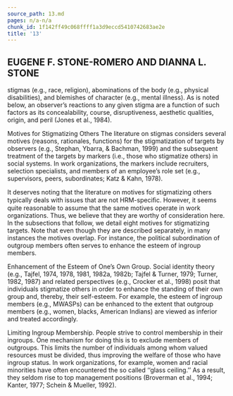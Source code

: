 ```yaml
---
source_path: 13.md
pages: n/a-n/a
chunk_id: 1f142ff49c068ffff1a3d9eccd5410742683ae2e
title: '13'
---
```

## EUGENE F. STONE-ROMERO AND DIANNA L. STONE

stigmas (e.g., race, religion), abominations of the body (e.g., physical disabilities), and blemishes of character (e.g., mental illness). As is noted below, an observer’s reactions to any given stigma are a function of such factors as its concealability, course, disruptiveness, aesthetic qualities, origin, and peril (Jones et al., 1984).

Motives for Stigmatizing Others The literature on stigmas considers several motives (reasons, rationales, functions) for the stigmatization of targets by observers (e.g., Stephan, Ybarra, & Bachman, 1999) and the subsequent treatment of the targets by markers (i.e., those who stigmatize others) in social systems. In work organizations, the markers include recruiters, selection specialists, and members of an employee’s role set (e.g., supervisors, peers, subordinates; Katz & Kahn, 1978).

It deserves noting that the literature on motives for stigmatizing others typically deals with issues that are not HRM-speciﬁc. However, it seems quite reasonable to assume that the same motives operate in work organizations. Thus, we believe that they are worthy of consideration here. In the subsections that follow, we detail eight motives for stigmatizing targets. Note that even though they are described separately, in many instances the motives overlap. For instance, the political subordination of outgroup members often serves to enhance the esteem of ingroup members.

Enhancement of the Esteem of One’s Own Group. Social identity theory (e.g., Tajfel, 1974, 1978, 1981, 1982a, 1982b; Tajfel & Turner, 1979; Turner, 1982, 1987) and related perspectives (e.g., Crocker et al., 1998) posit that individuals stigmatize others in order to enhance the standing of their own group and, thereby, their self-esteem. For example, the esteem of ingroup members (e.g., MWASPs) can be enhanced to the extent that outgroup members (e.g., women, blacks, American Indians) are viewed as inferior and treated accordingly.

Limiting Ingroup Membership. People strive to control membership in their ingroups. One mechanism for doing this is to exclude members of outgroups. This limits the number of individuals among whom valued resources must be divided, thus improving the welfare of those who have ingroup status. In work organizations, for example, women and racial minorities have often encountered the so called ‘‘glass ceiling.’’ As a result, they seldom rise to top management positions (Broverman et al., 1994; Kanter, 1977; Schein & Mueller, 1992).
